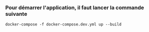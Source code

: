 ### Pour démarrer l'application, il faut lancer la commande suivante
`docker-compose -f docker-compose.dev.yml up --build`
